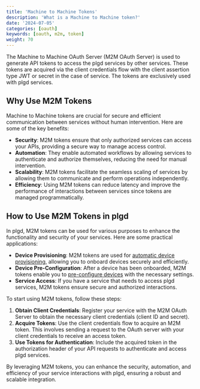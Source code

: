 ```yaml
---
title: 'Machine to Machine Tokens'
description: 'What is a Machine to Machine token?'
date: '2024-07-05'
categories: [oauth]
keywords: [oauth, m2m, token]
weight: 70
---
```


The Machine to Machine OAuth Server (M2M OAuth Server) is used to generate API tokens to access the plgd services by other services. These tokens are acquired via the client credentials flow with the client assertion type JWT or secret in the case of service. The tokens are exclusively used with plgd services.

## Why Use M2M Tokens

Machine to Machine tokens are crucial for secure and efficient communication between services without human intervention. Here are some of the key benefits:

- **Security**: M2M tokens ensure that only authorized services can access your APIs, providing a secure way to manage access control.
- **Automation**: They enable automated workflows by allowing services to authenticate and authorize themselves, reducing the need for manual intervention.
- **Scalability**: M2M tokens facilitate the seamless scaling of services by allowing them to communicate and perform operations independently.
- **Efficiency**: Using M2M tokens can reduce latency and improve the performance of interactions between services since tokens are managed programmatically.

## How to Use M2M Tokens in plgd

In plgd, M2M tokens can be used for various purposes to enhance the functionality and security of your services. Here are some practical applications:

- **Device Provisioning**: M2M tokens are used for [automatic device provisioning](/docs/features/secured-onboarding-devices/secured-onboarding-devices/#automatic-device-provisioning), allowing you to onboard devices securely and efficiently.
- **Device Pre-Configuration**: After a device has been onboarded, M2M tokens enable you to [pre-configure devices](TODO) with the necessary settings.
- **Service Access**: If you have a service that needs to access plgd services, M2M tokens ensure secure and authorized interactions.

To start using M2M tokens, follow these steps:

1. **Obtain Client Credentials**: Register your service with the M2M OAuth Server to obtain the necessary client credentials (client ID and secret).
2. **Acquire Tokens**: Use the client credentials flow to acquire an M2M token. This involves sending a request to the OAuth server with your client credentials to receive an access token.
3. **Use Tokens for Authentication**: Include the acquired token in the authorization header of your API requests to authenticate and access plgd services.

By leveraging M2M tokens, you can enhance the security, automation, and efficiency of your service interactions with plgd, ensuring a robust and scalable integration.
